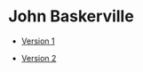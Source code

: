 # John Baskerville

- [Version 1](https://eleventhirty.github.io/baskerville/baskerville-1.html)

- [Version 2](https://eleventhirty.github.io/baskerville/baskerville-2.html)
